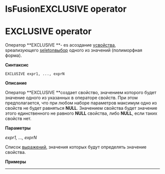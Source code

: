 # lsFusionEXCLUSIVE operator

# EXCLUSIVE operator

Оператор **EXCLUSIVE **- es aсоздание [yсвойства](lsFusionProperties.md), sреализующего [seletonвыбор](1572905.html#Selection(CASE,IF,MULTI,OVERRIDE,EXCLUSIVE)-exclusive) одного из значений (полиморфная форма).

**Синтаксис**

    EXCLUSIVE expr1, ..., exprN

**Описание**

Оператор **EXCLUSIVE **создает свойство, значением которого будет значение одного из указанных в операторе свойств. При этом предполагается, что при любом наборе параметров максимум одно из свойств не будет равняться **NULL**. Значением свойства будет значение этого единственного не равного **NULL** свойства, либо **NULL**, если таких свойств нет.

**Параметры**

*expr1, ..., exprN*

Список [выражений](lsFusionExpression.md), значения которых будут определять значение свойства.

**Примеры**

****



  
